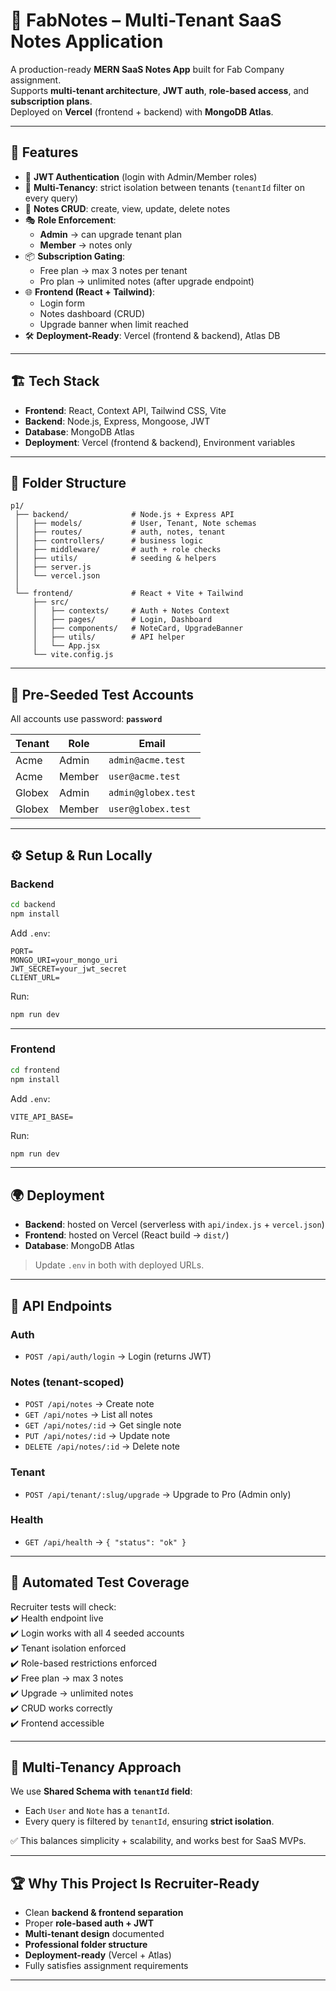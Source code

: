 # 📓 FabNotes – Multi-Tenant SaaS Notes Application  

A production-ready **MERN SaaS Notes App** built for Fab Company assignment.  
Supports **multi-tenant architecture**, **JWT auth**, **role-based access**, and **subscription plans**.  
Deployed on **Vercel** (frontend + backend) with **MongoDB Atlas**.  

---

## 🚀 Features  

- 🔐 **JWT Authentication** (login with Admin/Member roles)  
- 🏢 **Multi-Tenancy**: strict isolation between tenants (`tenantId` filter on every query)  
- 📑 **Notes CRUD**: create, view, update, delete notes  
- 🎭 **Role Enforcement**:  
  - **Admin** → can upgrade tenant plan  
  - **Member** → notes only  
- 📦 **Subscription Gating**:  
  - Free plan → max 3 notes per tenant  
  - Pro plan → unlimited notes (after upgrade endpoint)  
- 🌐 **Frontend (React + Tailwind)**:  
  - Login form  
  - Notes dashboard (CRUD)  
  - Upgrade banner when limit reached  
- 🛠️ **Deployment-Ready**: Vercel (frontend & backend), Atlas DB  

---

## 🏗️ Tech Stack  

- **Frontend**: React, Context API, Tailwind CSS, Vite  
- **Backend**: Node.js, Express, Mongoose, JWT  
- **Database**: MongoDB Atlas  
- **Deployment**: Vercel (frontend & backend), Environment variables  

---

## 📂 Folder Structure  

```
p1/
 ├── backend/              # Node.js + Express API
 │   ├── models/           # User, Tenant, Note schemas
 │   ├── routes/           # auth, notes, tenant
 │   ├── controllers/      # business logic
 │   ├── middleware/       # auth + role checks
 │   ├── utils/            # seeding & helpers
 │   ├── server.js
 │   └── vercel.json
 │
 └── frontend/             # React + Vite + Tailwind
     ├── src/
     │   ├── contexts/     # Auth + Notes Context
     │   ├── pages/        # Login, Dashboard
     │   ├── components/   # NoteCard, UpgradeBanner
     │   ├── utils/        # API helper
     │   └── App.jsx
     └── vite.config.js
```

---

## 🔑 Pre-Seeded Test Accounts  

All accounts use password: **`password`**  

| Tenant | Role   | Email              |  
|--------|--------|--------------------|  
| Acme   | Admin  | `admin@acme.test`  |  
| Acme   | Member | `user@acme.test`   |  
| Globex | Admin  | `admin@globex.test`|  
| Globex | Member | `user@globex.test` |  

---

## ⚙️ Setup & Run Locally  

### Backend  
```bash
cd backend
npm install
```

Add `.env`:
```env
PORT=
MONGO_URI=your_mongo_uri
JWT_SECRET=your_jwt_secret
CLIENT_URL=
```

Run:
```bash
npm run dev
```

---

### Frontend  
```bash
cd frontend
npm install
```

Add `.env`:
```env
VITE_API_BASE=
```

Run:
```bash
npm run dev
```

---

## 🌍 Deployment  

- **Backend**: hosted on Vercel (serverless with `api/index.js` + `vercel.json`)  
- **Frontend**: hosted on Vercel (React build → `dist/`)  
- **Database**: MongoDB Atlas  

> Update `.env` in both with deployed URLs.  

---

## 📡 API Endpoints  

### Auth  
- `POST /api/auth/login` → Login (returns JWT)  

### Notes (tenant-scoped)  
- `POST /api/notes` → Create note  
- `GET /api/notes` → List all notes  
- `GET /api/notes/:id` → Get single note  
- `PUT /api/notes/:id` → Update note  
- `DELETE /api/notes/:id` → Delete note  

### Tenant  
- `POST /api/tenant/:slug/upgrade` → Upgrade to Pro (Admin only)  

### Health  
- `GET /api/health` → `{ "status": "ok" }`  

---

## 🧪 Automated Test Coverage  

Recruiter tests will check:  
✔️ Health endpoint live  
✔️ Login works with all 4 seeded accounts  
✔️ Tenant isolation enforced  
✔️ Role-based restrictions enforced  
✔️ Free plan → max 3 notes  
✔️ Upgrade → unlimited notes  
✔️ CRUD works correctly  
✔️ Frontend accessible  

---

## 📄 Multi-Tenancy Approach  

We use **Shared Schema with `tenantId` field**:  
- Each `User` and `Note` has a `tenantId`.  
- Every query is filtered by `tenantId`, ensuring **strict isolation**.  

✅ This balances simplicity + scalability, and works best for SaaS MVPs.  

---

## 🏆 Why This Project Is Recruiter-Ready  

- Clean **backend & frontend separation**  
- Proper **role-based auth + JWT**  
- **Multi-tenant design** documented  
- **Professional folder structure**  
- **Deployment-ready** (Vercel + Atlas)  
- Fully satisfies assignment requirements  

---


